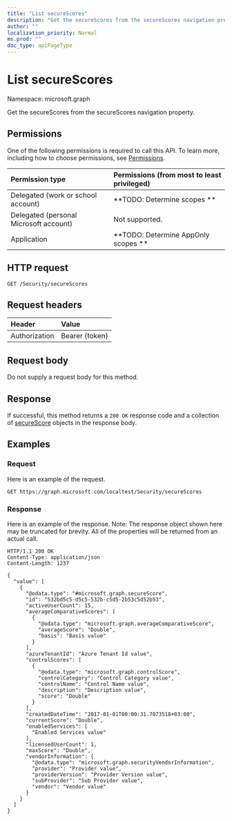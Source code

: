 ```yaml
---
title: "List secureScores"
description: "Get the secureScores from the secureScores navigation property."
author: ""
localization_priority: Normal
ms.prod: ""
doc_type: apiPageType
---
```


# List secureScores

Namespace: microsoft.graph

Get the secureScores from the secureScores navigation property.

## Permissions
One of the following permissions is required to call this API. To learn more, including how to choose permissions, see [Permissions](/concepts/permissions-reference.md).

|Permission type|Permissions (from most to least privileged)|
|:---|:---|
|Delegated (work or school account)|**TODO: Determine scopes **|
|Delegated (personal Microsoft account)|Not supported.|
|Application|**TODO: Determine AppOnly scopes **|

## HTTP request
<!-- {
  "blockType": "ignored"
}
-->
``` http
GET /Security/secureScores
```

## Request headers
|Header|Value|
|:---|:---|
|Authorization|Bearer {token}|

## Request body
Do not supply a request body for this method.

## Response
If successful, this method returns a `200 OK` response code and a collection of [secureScore](../resources/securescore.md) objects in the response body.

## Examples

### Request
Here is an example of the request.
<!-- {
  "blockType": "request",
  "name": "get_securescore"
}
-->
``` http
GET https://graph.microsoft.com/localtest/Security/secureScores
```

### Response
Here is an example of the response. Note: The response object shown here may be truncated for brevity. All of the properties will be returned from an actual call.
<!-- {
  "blockType": "response",
  "truncated": true,
  "@odata.type": "collection(microsoft.graph.securescore)"
}
-->
``` http
HTTP/1.1 200 OK
Content-Type: application/json
Content-Length: 1237

{
  "value": [
    {
      "@odata.type": "#microsoft.graph.secureScore",
      "id": "532bd5c5-d5c5-532b-c5d5-2b53c5d52b53",
      "activeUserCount": 15,
      "averageComparativeScores": [
        {
          "@odata.type": "microsoft.graph.averageComparativeScore",
          "averageScore": "Double",
          "basis": "Basis value"
        }
      ],
      "azureTenantId": "Azure Tenant Id value",
      "controlScores": [
        {
          "@odata.type": "microsoft.graph.controlScore",
          "controlCategory": "Control Category value",
          "controlName": "Control Name value",
          "description": "Description value",
          "score": "Double"
        }
      ],
      "createdDateTime": "2017-01-01T00:00:31.7073518+03:00",
      "currentScore": "Double",
      "enabledServices": [
        "Enabled Services value"
      ],
      "licensedUserCount": 1,
      "maxScore": "Double",
      "vendorInformation": {
        "@odata.type": "microsoft.graph.securityVendorInformation",
        "provider": "Provider value",
        "providerVersion": "Provider Version value",
        "subProvider": "Sub Provider value",
        "vendor": "Vendor value"
      }
    }
  ]
}
```

